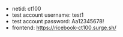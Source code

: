 - netid: ct100
- test account username: test1
- test account password: Aa12345678!
- frontend: https://ricebook-ct100.surge.sh/
